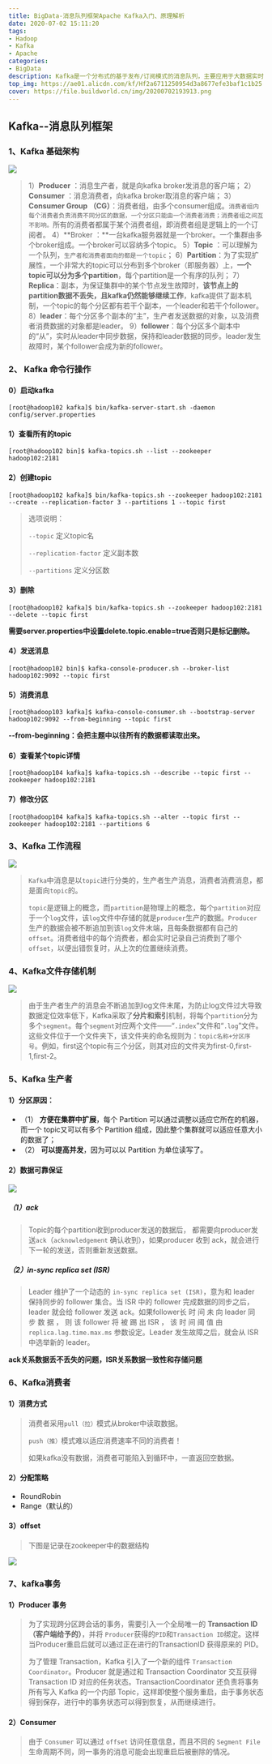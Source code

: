 ```yaml
---
title: BigData-消息队列框架Apache Kafka入门、原理解析
date: 2020-07-02 15:11:20
tags:
- Hadoop
- Kafka
- Apache
categories:
- BigData
description: Kafka是一个分布式的基于发布/订阅模式的消息队列，主要应用于大数据实时处理领域。
top_img: https://ae01.alicdn.com/kf/Hf2a6711250954d3a8677efe3baf1c1b25.jpg
cover: https://file.buildworld.cn/img/20200702193913.png
---
```


## Kafka--消息队列框架

### 1、**Kafka** 基础架构

![](https://ae01.alicdn.com/kf/Hbbbd7556065c46a79a68ebd9302ab08eR.jpg)

> 1）**Producer** ：消息生产者，就是向kafka broker发消息的客户端；
> 2）**Consumer** ：消息消费者，向kafka broker取消息的客户端；
> 3）**Consumer Group （CG）**：消费者组，由多个consumer组成。`消费者组内每个消费者负责消费不同分区的数据，一个分区只能由一个消费者消费；消费者组之间互不影响。`所有的消费者都属于某个消费者组，即消费者组是逻辑上的一个订阅者。
> 4）**Broker ：**一台kafka服务器就是一个broker。一个集群由多个broker组成。一个broker可以容纳多个topic。
> 5）**Topic** ：可以理解为一个队列，`生产者和消费者面向的都是一个topic`；
> 6）**Partition**：为了实现扩展性，一个非常大的topic可以分布到多个broker（即服务器）上，**一个topic可以分为多个partition**，每个partition是一个有序的队列；
> 7）**Replica**：副本，为保证集群中的某个节点发生故障时，**该节点上的partition数据不丢失，且kafka仍然能够继续工作**，kafka提供了副本机制，一个topic的每个分区都有若干个副本，一个leader和若干个follower。
> 8）**leader**：每个分区多个副本的“主”，生产者发送数据的对象，以及消费者消费数据的对象都是leader。
> 9）**follower**：每个分区多个副本中的“从”，实时从leader中同步数据，保持和leader数据的同步。leader发生故障时，某个follower会成为新的follower。

 

### 2、 **Kafka** 命令行操作

#### 0）启动kafka

```shell
[root@hadoop102 kafka]$ bin/kafka-server-start.sh -daemon config/server.properties
```



#### 1）查看所有的topic

```shell
[root@hadoop102 bin]$ kafka-topics.sh --list --zookeeper hadoop102:2181
```

#### 2）创建topic

```shell
[root@hadoop102 kafka]$ bin/kafka-topics.sh --zookeeper hadoop102:2181 --create --replication-factor 3 --partitions 1 --topic first
```

> 选项说明：
>
> `--topic` 定义topic名
>
> `--replication-factor`  定义副本数
>
> `--partitions`  定义分区数

#### 3）删除

```shell
[root@hadoop102 kafka]$ bin/kafka-topics.sh --zookeeper hadoop102:2181 --delete --topic first
```

**需要server.properties中设置delete.topic.enable=true否则只是标记删除。**

#### 4）发送消息

```shell
[root@hadoop102 bin]$ kafka-console-producer.sh --broker-list hadoop102:9092 --topic first
```

#### 5）消费消息

```shell
[root@hadoop103 kafka]$ kafka-console-consumer.sh --bootstrap-server hadoop102:9092 --from-beginning --topic first
```

**\--from\-beginning：会把主题中以往所有的数据都读取出来。**

#### 6）查看某个topic详情

```shell
[root@hadoop104 kafka]$ kafka-topics.sh --describe --topic first --zookeeper hadoop102:2181
```

#### 7）修改分区

```shell
[root@hadoop104 kafka]$ kafka-topics.sh --alter --topic first --zookeeper hadoop102:2181 --partitions 6
```

### 3、**Kafka** 工作流程

![](https://file.buildworld.cn/img/20200702172047.png)

> `Kafka`中消息是以`topic`进行分类的，生产者生产消息，消费者消费消息，都是面向`topic`的。
>
> `topic`是逻辑上的概念，而`partition`是物理上的概念，每个`partition`对应于一个`log`文件，该`log`文件中存储的就是`producer`生产的数据。`Producer`生产的数据会被不断追加到该`log`文件末端，且每条数据都有自己的`offset`。消费者组中的每个消费者，都会实时记录自己消费到了哪个`offset`，以便出错恢复时，从上次的位置继续消费。

### 4、Kafka文件存储机制

![](https://file.buildworld.cn/img/20200702193119.png)

> 由于生产者生产的消息会不断追加到log文件末尾，为防止log文件过大导致数据定位效率低下，Kafka采取了**分片和索引**机制，将每个`partition`分为多个`segment`。每个`segment`对应两个文件——“`.index`”文件和“`.log`”文件。这些文件位于一个文件夹下，该文件夹的命名规则为：`topic名称+分区序号`。例如，first这个topic有三个分区，则其对应的文件夹为first-0,first-1,first-2。

### 5、Kafka 生产者

#### 1）分区原因：

- （1） **方便在集群中扩展**，每个 Partition 可以通过调整以适应它所在的机器，而一个 topic又可以有多个 Partition 组成，因此整个集群就可以适应任意大小的数据了；
- （2） **可以提高并发**，因为可以以 Partition 为单位读写了。



#### 2）数据可靠保证

![](https://file.buildworld.cn/img/20200703102441.png)

##### （1）ack

> Topic的每个partition收到producer发送的数据后，  都需要向producer发送`ack`（`acknowledgement` 确认收到），如果producer 收到 ack，就会进行下一轮的发送，否则重新发送数据。

##### （2）in-sync replica set (ISR)

>Leader 维护了一个动态的 `in-sync replica set (ISR)`，意为和 leader 保持同步的 follower 集合。当 ISR 中的 follower 完成数据的同步之后，leader 就会给 follower 发送 ack。如果follower长 时 间 未 向 leader 同 步 数 据 ， 则 该 follower 将 被 踢 出 ISR ， 该 时 间 阈 值 由`replica.lag.time.max.ms` 参数设定。Leader 发生故障之后，就会从 ISR 中选举新的 leader。

**ack关系数据丢不丢失的问题，ISR关系数据一致性和存储问题**

### 6、Kafka消费者

#### 1）消费方式

> 消费者采用`pull（拉）`模式从broker中读取数据。
>
> `push（推）`模式难以适应消费速率不同的消费者！
>
> 如果kafka没有数据，消费者可能陷入到循环中，一直返回空数据。

#### 2）分配策略

- RoundRobin
- Range（默认的）

#### 3）offset

> 下图是记录在zookeeper中的数据结构

![](https://file.buildworld.cn/img/20200703152929.png)

### 7、kafka事务

#### 1）Producer  事务

> 为了实现跨分区跨会话的事务，需要引入一个全局唯一的 **Transaction ID（客户端给予的）**，并将 `Producer`获得的`PID`和`Transaction ID`绑定。这样当Producer重启后就可以通过正在进行的TransactionID 获得原来的 PID。
>
> 为了管理 Transaction，Kafka 引入了一个新的组件 `Transaction Coordinator`。Producer 就是通过和 Transaction Coordinator 交互获得 Transaction ID 对应的任务状态。TransactionCoordinator 还负责将事务所有写入 Kafka 的一个内部 Topic，这样即使整个服务重启，由于事务状态得到保存，进行中的事务状态可以得到恢复，从而继续进行。

#### 2）Consumer

>由于 `Consumer` 可以通过 `offset` 访问任意信息，而且不同的 `Segment File` 生命周期不同，同一事务的消息可能会出现重启后被删除的情况。